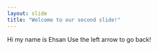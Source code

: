 ```yaml
---
layout: slide
title: "Welcome to our second slide!"
---
```

Hi my name is Ehsan
Use the left arrow to go back!
